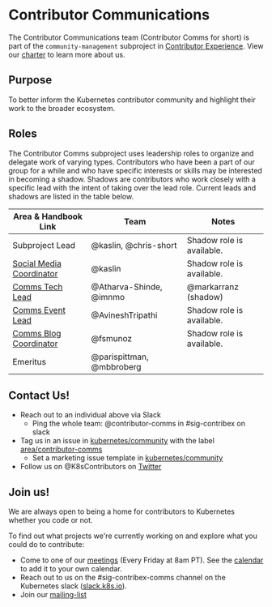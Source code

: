 # Contributor Communications

The Contributor Communications team (Contributor Comms for short) is part of the `community-management` subproject in [Contributor Experience]. View our [charter] to learn more about us.

## Purpose

To better inform the Kubernetes contributor community and highlight their work to the broader ecosystem.

## Roles
The Contributor Comms subproject uses leadership roles to organize and delegate work of varying types. Contributors who have been a part of our group for a while and who have specific interests or skills may be interested in becoming a shadow. Shadows are contributors who work closely with a specific lead with the intent of taking over the lead role. Current leads and shadows are listed in the table below.

| Area & Handbook Link | Team | Notes |
| --- | --- | --- |
| Subproject Lead | @kaslin, @chris-short | Shadow role is available. |
| [Social Media Coordinator](https://github.com/kubernetes/community/blob/master/communication/contributor-comms/role-handbooks/Social-Media.md) |@kaslin | Shadow role is available. |
| [Comms Tech Lead](https://github.com/kubernetes/community/blob/master/communication/contributor-comms/role-handbooks/Comms-Tech-Lead.md) | @Atharva-Shinde, @imnmo | @markarranz (shadow) |
| [Comms Event Lead] | @AvineshTripathi | Shadow role is available. |
| [Comms Blog Coordinator](https://github.com/kubernetes/community/blob/master/communication/contributor-comms/role-handbooks/blog-coordinator.md) | @fsmunoz |  Shadow role is available. |
| Emeritus | @parispittman, @mbbroberg |

## Contact Us!

- Reach out to an individual above via Slack
  - Ping the whole team: @contributor-comms in #sig-contribex on slack
- Tag us in an issue in [kubernetes/community] with the label [area/contributor-comms]
  - Set a marketing issue template in [kubernetes/community]
- Follow us on @K8sContributors on [Twitter]

## Join us!

We are always open to being a home for contributors to Kubernetes whether you code or not. 

To find out what projects we're currently working on and explore what you could do to contribute:
* Come to one of our [meetings] (Every Friday at 8am PT). See the [calendar] to add it to your own calendar.
* Reach out to us on the #sig-contribex-comms channel on the Kubernetes slack ([slack.k8s.io](http://slack.k8s.io)).
* Join our [mailing-list]

[meetings]: /sig-contributor-experience#contributor-comms
[calendar]: https://calendar.google.com/calendar/u/0/r/customday?eid=NmU5MjFnYWwwMzIwNjVwamFvNmszZHBuYzhfMjAyMDEyMDRUMTYwMDAwWiBjYWxlbmRhckBrdWJlcm5ldGVzLmlv&ctz=America/Los_Angeles&sf=true
[mailing-list]: https://groups.google.com/g/kubernetes-sig-contribex
[charter]: ./CHARTER.md
[Could be you!]: #could-be-you
[Contributor Experience]: /sig-contributor-experience
[Internal Communications]: ./role-handbooks/internal-marketing.md
[Social Media]: ./role-handbooks/social-media.md
[Comms Tech Lead]: ./role-handbooks/Comms-Tech-Lead.md
[Comms Event Lead]: ./role-handbooks/Comms-Event-Lead.md
[Comms Blog Coordinator]: ./role-handbooks/blog-coordinator.md
[Storytellers]: ./role-handbooks/storytellers.md
[Designer]: ./role-handbooks/wip-roles.md
[kubernetes/community]: https://github.com/kubernetes/community/issues
[area/contributor-comms]: https://github.com/kubernetes/community/issues?q=is%3Aopen+is%3Aissue+label%3Aarea%2Fcontributor-comms
[Twitter]: https://twitter.com/K8sContributors/
